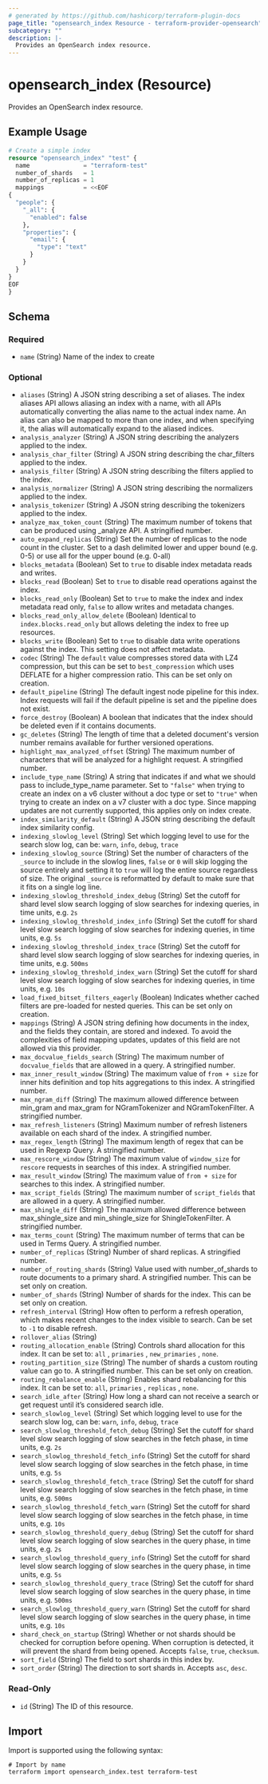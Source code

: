 ```yaml
---
# generated by https://github.com/hashicorp/terraform-plugin-docs
page_title: "opensearch_index Resource - terraform-provider-opensearch"
subcategory: ""
description: |-
  Provides an OpenSearch index resource.
---
```


# opensearch_index (Resource)

Provides an OpenSearch index resource.

## Example Usage

```terraform
# Create a simple index
resource "opensearch_index" "test" {
  name               = "terraform-test"
  number_of_shards   = 1
  number_of_replicas = 1
  mappings           = <<EOF
{
  "people": {
    "_all": {
      "enabled": false
    },
    "properties": {
      "email": {
        "type": "text"
      }
    }
  }
}
EOF
}
```

<!-- schema generated by tfplugindocs -->
## Schema

### Required

- `name` (String) Name of the index to create

### Optional

- `aliases` (String) A JSON string describing a set of aliases. The index aliases API allows aliasing an index with a name, with all APIs automatically converting the alias name to the actual index name. An alias can also be mapped to more than one index, and when specifying it, the alias will automatically expand to the aliased indices.
- `analysis_analyzer` (String) A JSON string describing the analyzers applied to the index.
- `analysis_char_filter` (String) A JSON string describing the char_filters applied to the index.
- `analysis_filter` (String) A JSON string describing the filters applied to the index.
- `analysis_normalizer` (String) A JSON string describing the normalizers applied to the index.
- `analysis_tokenizer` (String) A JSON string describing the tokenizers applied to the index.
- `analyze_max_token_count` (String) The maximum number of tokens that can be produced using _analyze API. A stringified number.
- `auto_expand_replicas` (String) Set the number of replicas to the node count in the cluster. Set to a dash delimited lower and upper bound (e.g. 0-5) or use all for the upper bound (e.g. 0-all)
- `blocks_metadata` (Boolean) Set to `true` to disable index metadata reads and writes.
- `blocks_read` (Boolean) Set to `true` to disable read operations against the index.
- `blocks_read_only` (Boolean) Set to `true` to make the index and index metadata read only, `false` to allow writes and metadata changes.
- `blocks_read_only_allow_delete` (Boolean) Identical to `index.blocks.read_only` but allows deleting the index to free up resources.
- `blocks_write` (Boolean) Set to `true` to disable data write operations against the index. This setting does not affect metadata.
- `codec` (String) The `default` value compresses stored data with LZ4 compression, but this can be set to `best_compression` which uses DEFLATE for a higher compression ratio. This can be set only on creation.
- `default_pipeline` (String) The default ingest node pipeline for this index. Index requests will fail if the default pipeline is set and the pipeline does not exist.
- `force_destroy` (Boolean) A boolean that indicates that the index should be deleted even if it contains documents.
- `gc_deletes` (String) The length of time that a deleted document's version number remains available for further versioned operations.
- `highlight_max_analyzed_offset` (String) The maximum number of characters that will be analyzed for a highlight request. A stringified number.
- `include_type_name` (String) A string that indicates if and what we should pass to include_type_name parameter. Set to `"false"` when trying to create an index on a v6 cluster without a doc type or set to `"true"` when trying to create an index on a v7 cluster with a doc type. Since mapping updates are not currently supported, this applies only on index create.
- `index_similarity_default` (String) A JSON string describing the default index similarity config.
- `indexing_slowlog_level` (String) Set which logging level to use for the search slow log, can be: `warn`, `info`, `debug`, `trace`
- `indexing_slowlog_source` (String) Set the number of characters of the `_source` to include in the slowlog lines, `false` or `0` will skip logging the source entirely and setting it to `true` will log the entire source regardless of size. The original `_source` is reformatted by default to make sure that it fits on a single log line.
- `indexing_slowlog_threshold_index_debug` (String) Set the cutoff for shard level slow search logging of slow searches for indexing queries, in time units, e.g. `2s`
- `indexing_slowlog_threshold_index_info` (String) Set the cutoff for shard level slow search logging of slow searches for indexing queries, in time units, e.g. `5s`
- `indexing_slowlog_threshold_index_trace` (String) Set the cutoff for shard level slow search logging of slow searches for indexing queries, in time units, e.g. `500ms`
- `indexing_slowlog_threshold_index_warn` (String) Set the cutoff for shard level slow search logging of slow searches for indexing queries, in time units, e.g. `10s`
- `load_fixed_bitset_filters_eagerly` (Boolean) Indicates whether cached filters are pre-loaded for nested queries. This can be set only on creation.
- `mappings` (String) A JSON string defining how documents in the index, and the fields they contain, are stored and indexed. To avoid the complexities of field mapping updates, updates of this field are not allowed via this provider.
- `max_docvalue_fields_search` (String) The maximum number of `docvalue_fields` that are allowed in a query. A stringified number.
- `max_inner_result_window` (String) The maximum value of `from + size` for inner hits definition and top hits aggregations to this index. A stringified number.
- `max_ngram_diff` (String) The maximum allowed difference between min_gram and max_gram for NGramTokenizer and NGramTokenFilter. A stringified number.
- `max_refresh_listeners` (String) Maximum number of refresh listeners available on each shard of the index. A stringified number.
- `max_regex_length` (String) The maximum length of regex that can be used in Regexp Query. A stringified number.
- `max_rescore_window` (String) The maximum value of `window_size` for `rescore` requests in searches of this index. A stringified number.
- `max_result_window` (String) The maximum value of `from + size` for searches to this index. A stringified number.
- `max_script_fields` (String) The maximum number of `script_fields` that are allowed in a query. A stringified number.
- `max_shingle_diff` (String) The maximum allowed difference between max_shingle_size and min_shingle_size for ShingleTokenFilter. A stringified number.
- `max_terms_count` (String) The maximum number of terms that can be used in Terms Query. A stringified number.
- `number_of_replicas` (String) Number of shard replicas. A stringified number.
- `number_of_routing_shards` (String) Value used with number_of_shards to route documents to a primary shard. A stringified number. This can be set only on creation.
- `number_of_shards` (String) Number of shards for the index. This can be set only on creation.
- `refresh_interval` (String) How often to perform a refresh operation, which makes recent changes to the index visible to search. Can be set to `-1` to disable refresh.
- `rollover_alias` (String)
- `routing_allocation_enable` (String) Controls shard allocation for this index. It can be set to: `all` , `primaries` , `new_primaries` , `none`.
- `routing_partition_size` (String) The number of shards a custom routing value can go to. A stringified number. This can be set only on creation.
- `routing_rebalance_enable` (String) Enables shard rebalancing for this index. It can be set to: `all`, `primaries` , `replicas` , `none`.
- `search_idle_after` (String) How long a shard can not receive a search or get request until it’s considered search idle.
- `search_slowlog_level` (String) Set which logging level to use for the search slow log, can be: `warn`, `info`, `debug`, `trace`
- `search_slowlog_threshold_fetch_debug` (String) Set the cutoff for shard level slow search logging of slow searches in the fetch phase, in time units, e.g. `2s`
- `search_slowlog_threshold_fetch_info` (String) Set the cutoff for shard level slow search logging of slow searches in the fetch phase, in time units, e.g. `5s`
- `search_slowlog_threshold_fetch_trace` (String) Set the cutoff for shard level slow search logging of slow searches in the fetch phase, in time units, e.g. `500ms`
- `search_slowlog_threshold_fetch_warn` (String) Set the cutoff for shard level slow search logging of slow searches in the fetch phase, in time units, e.g. `10s`
- `search_slowlog_threshold_query_debug` (String) Set the cutoff for shard level slow search logging of slow searches in the query phase, in time units, e.g. `2s`
- `search_slowlog_threshold_query_info` (String) Set the cutoff for shard level slow search logging of slow searches in the query phase, in time units, e.g. `5s`
- `search_slowlog_threshold_query_trace` (String) Set the cutoff for shard level slow search logging of slow searches in the query phase, in time units, e.g. `500ms`
- `search_slowlog_threshold_query_warn` (String) Set the cutoff for shard level slow search logging of slow searches in the query phase, in time units, e.g. `10s`
- `shard_check_on_startup` (String) Whether or not shards should be checked for corruption before opening. When corruption is detected, it will prevent the shard from being opened. Accepts `false`, `true`, `checksum`.
- `sort_field` (String) The field to sort shards in this index by.
- `sort_order` (String) The direction to sort shards in. Accepts `asc`, `desc`.

### Read-Only

- `id` (String) The ID of this resource.

## Import

Import is supported using the following syntax:

```shell
# Import by name
terraform import opensearch_index.test terraform-test
```
